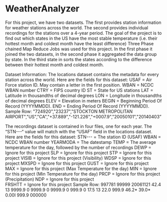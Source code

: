 # WeatherAnalyzer
For this project, we have two datasets. The first provides station information for weather stations across the world. The second provides individual recordings for the stations over a 4-year period. The goal of the project is to find out which states in the US have the most stable temperature (i.e. their hottest month and coldest month have the least difference)
Three Phase chained Map Reduce Jobs was used for this project. In the first phase it joined the two datasets, in the second phase it aggregated the data group by state. In the third state in sorts the states according to the difference between their hottest month and coldest month.


Dataset Information:
The locations dataset contains the metadata for every station across the world. Here are the fields for this dataset:
USAF = Air Force station ID. May contain a letter in the first position.
WBAN = NCDC WBAN number
CTRY = FIPS country ID
ST = State for US stations
LAT = Latitude in thousandths of decimal degrees
LON = Longitude in thousandths of decimal degrees
ELEV = Elevation in meters
BEGIN = Beginning Period Of Record (YYYYMMDD). 
END = Ending Period Of Record (YYYYMMDD). 
Sample Row:
"724920","23237","STOCKTON METROPOLITAN AIRPORT","US","CA","+37.889","-121.226","+0007.9","20050101","20140403”

The recordings dataset is contained in four files, one for each year. The “STN---“ value will match with the “USAF” field in the locations dataset. Here are the fields for this dataset:
STN---  = The station ID (USAF)
WBAN   = NCDC WBAN number
YEARMODA   = The datestamp
TEMP = The average temperature for the day, followed by the number of recordings
DEWP = Ignore for this project
SLP = Ignore for this project
STP = Ignore for this project
VISIB = Ignore for this project (Visibility)
WDSP = Ignore for this project
MXSPD = Ignore for this project
GUST = Ignore for this project    
MAX = Ignore for this project (Max Temperature for the day)
MIN = Ignore for this project (Min Temperature for the day)
PRCP = Ignore for this project (Precipitation)
NDP = Ignore for this project   
FRSHTT = Ignore for this project
Sample Row: 
997781 99999  20061121    42.4 13  9999.9  0  9999.9  0  9999.9  0  999.9  0   17.5 13   22.0  999.9    46.2*   39.0*  0.00I 999.9  000000


